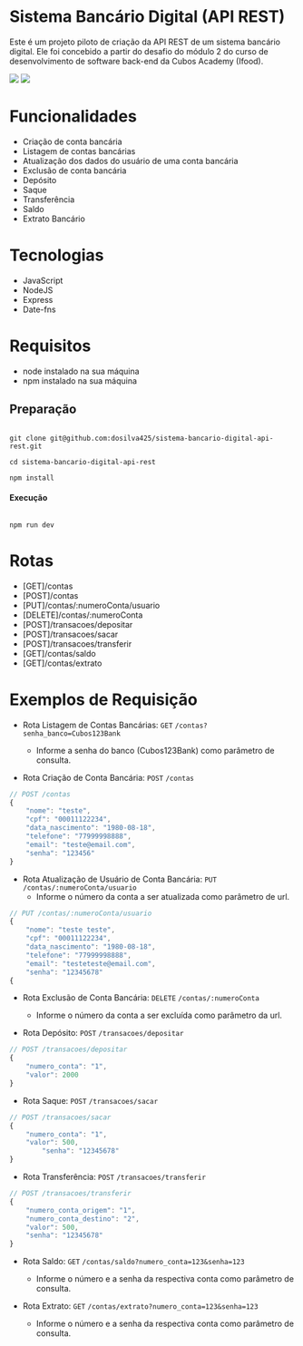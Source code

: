 # Sistema Bancário Digital (API REST)

Este é um projeto piloto de criação da API REST de um sistema bancário digital. Ele foi concebido a partir do desafio do módulo 2 do curso de desenvolvimento de software back-end da Cubos Academy (Ifood).


<img src="https://github.com/dosilva425/Sistema-Bancario-Digital-API-REST-/blob/main/prints/print%201.png">
<img src="https://github.com/dosilva425/Sistema-Bancario-Digital-API-REST-/blob/main/prints/print%202.png">

# Funcionalidades

- Criação de conta bancária
- Listagem de contas bancárias
- Atualização dos dados do usuário de uma conta bancária
- Exclusão de conta bancária
- Depósito 
- Saque
- Transferência
- Saldo
- Extrato Bancário

# Tecnologias

- JavaScript
- NodeJS
- Express
- Date-fns

# Requisitos

- node instalado na sua máquina
- npm instalado na sua máquina

## Preparação

```

git clone git@github.com:dosilva425/sistema-bancario-digital-api-rest.git

cd sistema-bancario-digital-api-rest

npm install

```

#### Execução

```

npm run dev

```

# Rotas

- [GET]/contas
- [POST]/contas
- [PUT]/contas/:numeroConta/usuario
- [DELETE]/contas/:numeroConta
- [POST]/transacoes/depositar
- [POST]/transacoes/sacar
- [POST]/transacoes/transferir
- [GET]/contas/saldo
- [GET]/contas/extrato

# Exemplos de Requisição

- Rota Listagem de Contas Bancárias: `GET` `/contas?senha_banco=Cubos123Bank`
	- Informe a senha do banco (Cubos123Bank) como parâmetro de consulta. 
  
- Rota Criação de Conta Bancária: `POST` `/contas`

```javascript
// POST /contas
{
    "nome": "teste",
    "cpf": "00011122234",
    "data_nascimento": "1980-08-18",
    "telefone": "77999998888",
    "email": "teste@email.com",
    "senha": "123456"
}
```
- Rota Atualização de Usuário de Conta Bancária: `PUT` `/contas/:numeroConta/usuario`
	- Informe o número da conta a ser atualizada como parâmetro de url.

```javascript
// PUT /contas/:numeroConta/usuario
{
    "nome": "teste teste",
    "cpf": "00011122234",
    "data_nascimento": "1980-08-18",
    "telefone": "77999998888",
    "email": "testeteste@email.com",
    "senha": "12345678"
{
```

- Rota Exclusão de Conta Bancária: `DELETE` `/contas/:numeroConta`
	- Informe o número da conta a ser excluída como parâmetro da url.

- Rota Depósito: `POST` `/transacoes/depositar`

```javascript
// POST /transacoes/depositar
{
	"numero_conta": "1",
	"valor": 2000
}
```

- Rota Saque: `POST` `/transacoes/sacar`

```javascript
// POST /transacoes/sacar
{
	"numero_conta": "1",
	"valor": 500,
    	"senha": "12345678"
}
```

- Rota Transferência: `POST` `/transacoes/transferir`

```javascript
// POST /transacoes/transferir
{
	"numero_conta_origem": "1",
	"numero_conta_destino": "2",
	"valor": 500,
	"senha": "12345678"
}
```

- Rota Saldo: `GET` `/contas/saldo?numero_conta=123&senha=123`
	- Informe o número e a senha da respectiva conta como parâmetro de consulta.

- Rota Extrato: `GET` `/contas/extrato?numero_conta=123&senha=123`
	- Informe o número e a senha da respectiva conta como parâmetro de consulta.
